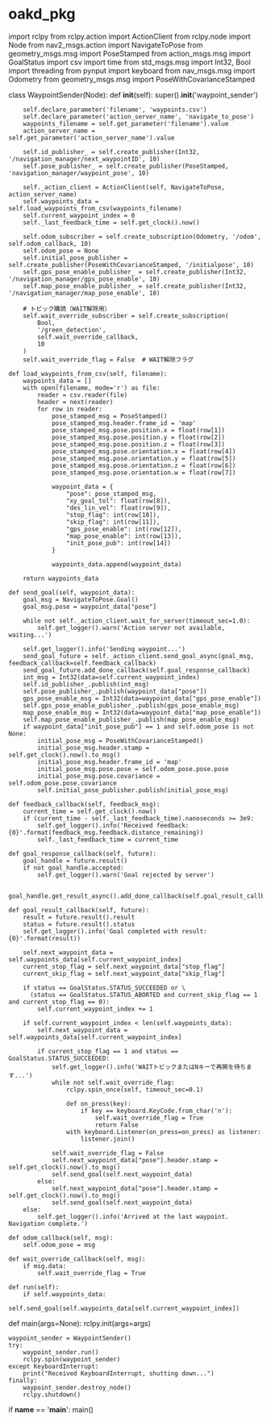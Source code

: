 # oakd_pkg



import rclpy
from rclpy.action import ActionClient
from rclpy.node import Node
from nav2_msgs.action import NavigateToPose
from geometry_msgs.msg import PoseStamped
from action_msgs.msg import GoalStatus
import csv
import time
from std_msgs.msg import Int32, Bool
import threading
from pynput import keyboard
from nav_msgs.msg import Odometry
from geometry_msgs.msg import PoseWithCovarianceStamped


class WaypointSender(Node):
    def __init__(self):
        super().__init__('waypoint_sender')

        self.declare_parameter('filename', 'waypoints.csv')
        self.declare_parameter('action_server_name', 'navigate_to_pose')
        waypoints_filename = self.get_parameter('filename').value
        action_server_name = self.get_parameter('action_server_name').value

        self.id_publisher_ = self.create_publisher(Int32, '/navigation_manager/next_waypointID', 10)
        self.pose_publisher_ = self.create_publisher(PoseStamped, 'navigation_manager/waypoint_pose', 10)

        self._action_client = ActionClient(self, NavigateToPose, action_server_name)
        self.waypoints_data = self.load_waypoints_from_csv(waypoints_filename)
        self.current_waypoint_index = 0
        self._last_feedback_time = self.get_clock().now()
        
        self.odom_subscriber = self.create_subscription(Odometry, '/odom', self.odom_callback, 10)
        self.odom_pose = None
        self.initial_pose_publisher = self.create_publisher(PoseWithCovarianceStamped, '/initialpose', 10)
        self.gps_pose_enable_publisher_ = self.create_publisher(Int32, '/navigation_manager/gps_pose_enable', 10)
        self.map_pose_enable_publisher_ = self.create_publisher(Int32, '/navigation_manager/map_pose_enable', 10)

        # トピック購読（WAIT解除用）
        self.wait_override_subscriber = self.create_subscription(
            Bool,
            '/green_detection',
            self.wait_override_callback,
            10
        )
        self.wait_override_flag = False  # WAIT解除フラグ

    def load_waypoints_from_csv(self, filename):
        waypoints_data = []
        with open(filename, mode='r') as file:
            reader = csv.reader(file)
            header = next(reader)
            for row in reader:
                pose_stamped_msg = PoseStamped()
                pose_stamped_msg.header.frame_id = 'map'
                pose_stamped_msg.pose.position.x = float(row[1])
                pose_stamped_msg.pose.position.y = float(row[2])
                pose_stamped_msg.pose.position.z = float(row[3])
                pose_stamped_msg.pose.orientation.x = float(row[4])
                pose_stamped_msg.pose.orientation.y = float(row[5])
                pose_stamped_msg.pose.orientation.z = float(row[6])
                pose_stamped_msg.pose.orientation.w = float(row[7])

                waypoint_data = {
                    "pose": pose_stamped_msg,
                    "xy_goal_tol": float(row[8]),
                    "des_lin_vel": float(row[9]),
                    "stop_flag": int(row[10]),
                    "skip_flag": int(row[11]),
                    "gps_pose_enable": int(row[12]),
                    "map_pose_enable": int(row[13]),
                    "init_pose_pub": int(row[14])
                }

                waypoints_data.append(waypoint_data)

        return waypoints_data

    def send_goal(self, waypoint_data):
        goal_msg = NavigateToPose.Goal()
        goal_msg.pose = waypoint_data["pose"]
        
        while not self._action_client.wait_for_server(timeout_sec=1.0):
            self.get_logger().warn('Action server not available, waiting...')
        
        self.get_logger().info('Sending waypoint...')
        send_goal_future = self._action_client.send_goal_async(goal_msg, feedback_callback=self.feedback_callback)
        send_goal_future.add_done_callback(self.goal_response_callback)
        int_msg = Int32(data=self.current_waypoint_index)
        self.id_publisher_.publish(int_msg)
        self.pose_publisher_.publish(waypoint_data["pose"])
        gps_pose_enable_msg = Int32(data=waypoint_data["gps_pose_enable"])
        self.gps_pose_enable_publisher_.publish(gps_pose_enable_msg)
        map_pose_enable_msg = Int32(data=waypoint_data["map_pose_enable"])
        self.map_pose_enable_publisher_.publish(map_pose_enable_msg)
        if waypoint_data["init_pose_pub"] == 1 and self.odom_pose is not None:
            initial_pose_msg = PoseWithCovarianceStamped()
            initial_pose_msg.header.stamp = self.get_clock().now().to_msg()
            initial_pose_msg.header.frame_id = 'map'
            initial_pose_msg.pose.pose = self.odom_pose.pose.pose
            initial_pose_msg.pose.covariance = self.odom_pose.pose.covariance
            self.initial_pose_publisher.publish(initial_pose_msg)

    def feedback_callback(self, feedback_msg):
        current_time = self.get_clock().now()
        if (current_time - self._last_feedback_time).nanoseconds >= 3e9:
            self.get_logger().info('Received feedback: {0}'.format(feedback_msg.feedback.distance_remaining))
            self._last_feedback_time = current_time

    def goal_response_callback(self, future):
        goal_handle = future.result()
        if not goal_handle.accepted:
            self.get_logger().warn('Goal rejected by server')

        goal_handle.get_result_async().add_done_callback(self.goal_result_callback)
        
    def goal_result_callback(self, future):
        result = future.result().result
        status = future.result().status
        self.get_logger().info('Goal completed with result: {0}'.format(result))

        self.next_waypoint_data = self.waypoints_data[self.current_waypoint_index]
        current_stop_flag = self.next_waypoint_data["stop_flag"]
        current_skip_flag = self.next_waypoint_data["skip_flag"]
        
        if status == GoalStatus.STATUS_SUCCEEDED or \
          (status == GoalStatus.STATUS_ABORTED and current_skip_flag == 1 and current_stop_flag == 0):
            self.current_waypoint_index += 1

        if self.current_waypoint_index < len(self.waypoints_data):
            self.next_waypoint_data = self.waypoints_data[self.current_waypoint_index]

            if current_stop_flag == 1 and status == GoalStatus.STATUS_SUCCEEDED:
                self.get_logger().info('WAITトピックまたはNキーで再開を待ちます...')
                while not self.wait_override_flag:
                    rclpy.spin_once(self, timeout_sec=0.1)

                    def on_press(key):
                        if key == keyboard.KeyCode.from_char('n'):
                            self.wait_override_flag = True
                            return False
                    with keyboard.Listener(on_press=on_press) as listener:
                        listener.join()

                self.wait_override_flag = False
                self.next_waypoint_data["pose"].header.stamp = self.get_clock().now().to_msg()
                self.send_goal(self.next_waypoint_data)
            else:
                self.next_waypoint_data["pose"].header.stamp = self.get_clock().now().to_msg()
                self.send_goal(self.next_waypoint_data)
        else:
            self.get_logger().info('Arrived at the last waypoint. Navigation complete.')

    def odom_callback(self, msg):
        self.odom_pose = msg

    def wait_override_callback(self, msg):
        if msg.data:
            self.wait_override_flag = True

    def run(self):
        if self.waypoints_data:
            self.send_goal(self.waypoints_data[self.current_waypoint_index])


def main(args=None):
    rclpy.init(args=args)

    waypoint_sender = WaypointSender()
    try:
        waypoint_sender.run()
        rclpy.spin(waypoint_sender)
    except KeyboardInterrupt:
        print("Received KeyboardInterrupt, shutting down...")
    finally:
        waypoint_sender.destroy_node()
        rclpy.shutdown()


if __name__ == '__main__':
    main()
